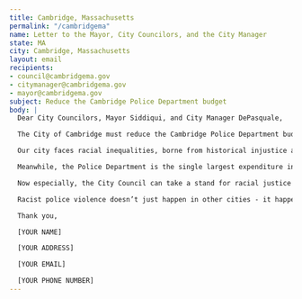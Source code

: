 ```yaml
---
title: Cambridge, Massachusetts
permalink: "/cambridgema"
name: Letter to the Mayor, City Councilors, and the City Manager
state: MA
city: Cambridge, Massachusetts
layout: email
recipients:
- council@cambridgema.gov
- citymanager@cambridgema.gov
- mayor@cambridgema.gov
subject: Reduce the Cambridge Police Department budget
body: |
  Dear City Councilors, Mayor Siddiqui, and City Manager DePasquale,

  The City of Cambridge must reduce the Cambridge Police Department budget. Cambridge’s needs must be addressed by the provision of care, and not the threat of violence. We must invest in public services that build towards “a free and fair society” rather than an armed force that endangers us.

  Our city faces racial inequalities, borne from historical injustice and brought into sharp relief by the COVID-19 epidemic, that can’t be solved by policing. Members of our community live in tight quarters and on lean budgets— this before a pandemic stole three months of wages, and counting. Thousands of us are becoming food-insecure and are at risk of eviction as soon as the ban is lifted. Essential educators are living on starvation pay while repeated and overwhelming community demands to right this glaring injustice are ignored.

  Meanwhile, the Police Department is the single largest expenditure in the City’s General Fund behind loan repayments. The CPD currently spends 52% of its budget on patrolling - $33,000,000 - or 7x as much spending on patrol than social justice initiatives.

  Now especially, the City Council can take a stand for racial justice by significantly defunding policing and investing in Black and Brown communities - starting with cutting the least transparent and most harmful parts of the CPD budget.

  Racist police violence doesn’t just happen in other cities - it happens here in Cambridge too. The City Council must stop investing in targeted criminalization and surveillance, and fund what Black and Brown communities need to be safe and healthy: COVID19 relief, housing, healthcare, treatment, healing, cooperative businesses, community centers, community-led organizations and projects.

  Thank you,

  [YOUR NAME]

  [YOUR ADDRESS]

  [YOUR EMAIL]

  [YOUR PHONE NUMBER]
---
```


